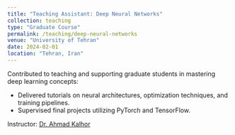 ```yaml
---
title: "Teaching Assistant: Deep Neural Networks"
collection: teaching
type: "Graduate Course"
permalink: /teaching/deep-neural-networks
venue: "University of Tehran"
date: 2024-02-01
location: "Tehran, Iran"
---
```


Contributed to teaching and supporting graduate students in mastering deep learning concepts:
- Delivered tutorials on neural architectures, optimization techniques, and training pipelines.
- Supervised final projects utilizing PyTorch and TensorFlow.

Instructor: [Dr. Ahmad Kalhor](https://scholar.google.com/citations?user=m7xdmMgAAAAJ&hl=en)

